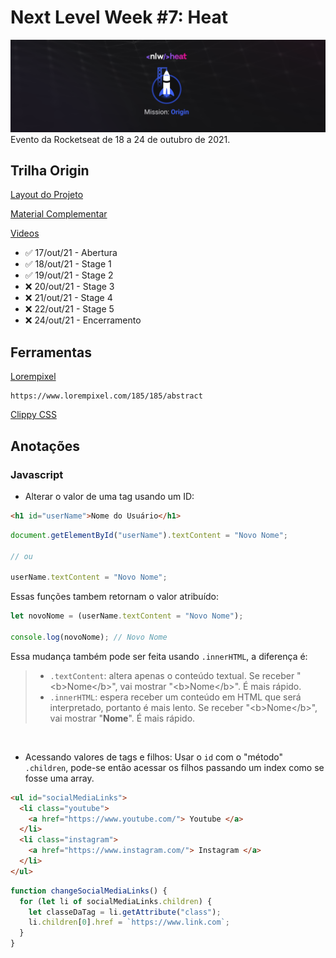 # Next Level Week #7: Heat

![nlw-heat-origin-logo](./nlw-heat-origin.png)
Evento da Rocketseat de 18 a 24 de outubro de 2021.

## Trilha Origin

[Layout do Projeto](https://www.figma.com/community/file/1031698737363668691)

[Material Complementar](https://efficient-sloth-d85.notion.site/Origin-00a89e06c0b7412bb6daf435243df92d)

[Videos](https://nextlevelweek.com/episodios/origin/aula-1/edicao/7)

- ✅ 17/out/21 - Abertura
- ✅ 18/out/21 - Stage 1
- ✅ 19/out/21 - Stage 2
- ❌ 20/out/21 - Stage 3
- ❌ 21/out/21 - Stage 4
- ❌ 22/out/21 - Stage 5
- ❌ 24/out/21 - Encerramento

## Ferramentas

[Lorempixel](https://www.lorempixel.com/185/185/abstract)

```
https://www.lorempixel.com/185/185/abstract
```

[Clippy CSS](https://bennettfeely.com/clippy/)

## Anotações

### Javascript

- Alterar o valor de uma tag usando um ID:

```html
<h1 id="userName">Nome do Usuário</h1>
```

```js
document.getElementById("userName").textContent = "Novo Nome";

// ou

userName.textContent = "Novo Nome";
```

Essas funções tambem retornam o valor atribuído:

```js
let novoNome = (userName.textContent = "Novo Nome");

console.log(novoNome); // Novo Nome
```

Essa mudança também pode ser feita usando `.innerHTML`, a diferença é:

> - `.textContent`: altera apenas o conteúdo textual. Se receber "\<b>Nome\</b>", vai mostrar "\<b>Nome\</b>". É mais rápido.
> - `.innerHTML`: espera receber um conteúdo em HTML que será interpretado, portanto é mais lento. Se receber "\<b>Nome\</b>", vai mostrar "<b>Nome</b>". É mais rápido.

<br>

- Acessando valores de tags e filhos:
  Usar o `id` com o "método" `.children`, pode-se então acessar os filhos passando um index como se fosse uma array.

```html
<ul id="socialMediaLinks">
  <li class="youtube">
    <a href="https://www.youtube.com/"> Youtube </a>
  </li>
  <li class="instagram">
    <a href="https://www.instagram.com/"> Instagram </a>
  </li>
</ul>
```

```js
function changeSocialMediaLinks() {
  for (let li of socialMediaLinks.children) {
    let classeDaTag = li.getAttribute("class");
    li.children[0].href = `https://www.link.com`;
  }
}
```
